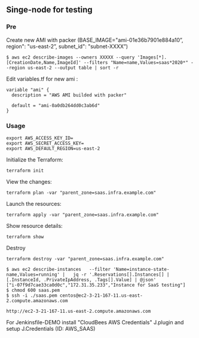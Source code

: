 ## Singe-node for testing

### Pre

Create new AMI with packer (BASE_IMAGE="ami-01e36b7901e884a10”, region": "us-east-2”, subnet_id": "subnet-XXXX”)

```
$ aws ec2 describe-images --owners XXXXX --query 'Images[*].[CreationDate,Name,ImageId]' --filters "Name=name,Values=saas*2020*" --region us-east-2 --output table | sort -r
```
Edit variables.tf for new ami :
```
variable "ami" {
  description = "AWS AMI builded with packer"

  default = "ami-0a0db264dd0c3ab6d"
}
```

### Usage
```
export AWS_ACCESS_KEY_ID=
export AWS_SECRET_ACCESS_KEY=
export AWS_DEFAULT_REGION=us-east-2
```

Initialize the Terraform:

```
terraform init
```

View the changes:

```
terraform plan -var "parent_zone=saas.infra.example.com"
```

Launch the resources:

```
terraform apply -var "parent_zone=saas.infra.example.com"
```

Show resource details:

```
terraform show
```
Destroy 
```
terraform destroy -var "parent_zone=saas.infra.example.com"
```

```
$ aws ec2 describe-instances   --filter 'Name=instance-state-name,Values=running' |   jq -r '.Reservations[].Instances[] | [.InstanceId, .PrivateIpAddress, .Tags[].Value] | @json'
["i-07f9d7cae33ca0d0c","172.31.35.233","Instance for SaaS testing"]
$ chmod 600 saas.pem
$ ssh -i ./saas.pem centos@ec2-3-21-167-11.us-east-2.compute.amazonaws.com 

http://ec2-3-21-167-11.us-east-2.compute.amazonaws.com
```
For Jenkinsfile-DEMO install "CloudBees AWS Credentials" J.plugin and setup J.Credentials (ID: AWS_SAAS)

